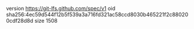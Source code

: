 version https://git-lfs.github.com/spec/v1
oid sha256:4ec59d544f12b5f539a3a716fd321ac58ccd8030b465221f2c880200cdf28d8d
size 1508
